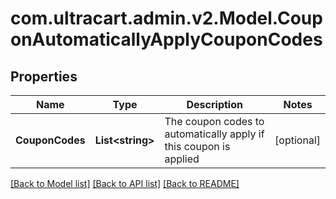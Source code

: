 
# com.ultracart.admin.v2.Model.CouponAutomaticallyApplyCouponCodes

## Properties

Name | Type | Description | Notes
------------ | ------------- | ------------- | -------------
**CouponCodes** | **List&lt;string&gt;** | The coupon codes to automatically apply if this coupon is applied | [optional] 

[[Back to Model list]](../README.md#documentation-for-models)
[[Back to API list]](../README.md#documentation-for-api-endpoints)
[[Back to README]](../README.md)

